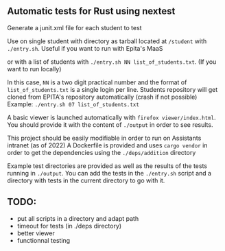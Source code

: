 ## Automatic tests for Rust using nextest

Generate a junit.xml file for each student to test

Use on single student with directory as tarball located at `/student` with
`./entry.sh`. Useful if you want to run with Epita's MaaS

or with a list of students with
`./entry.sh NN list_of_students.txt`. (If you want to run locally)

In this case, `NN` is a two digit practical number and the format of `list_of_students.txt` is a single login per line. Students repository will get cloned from EPITA's repository automatically (crash if not possible)
Example: `./entry.sh 07 list_of_students.txt`


A basic viewer is launched automatically with `firefox viewer/index.html`. You should provide it with the content of `./output` in order to see results. 

This project should be easily modifiable in order to run on Assistants intranet (as of 2022)
A Dockerfile is provided and uses `cargo vendor` in order to get the dependencies using the `./deps/addition` directory

Example test directories are provided as well as the results of the tests running in `./output`. You can add the tests in the `./entry.sh` script and a directory with tests in the current directory to go with it.

## TODO:
- put all scripts in a directory and adapt path
- timeout for tests (in ./deps directory)
- better viewer
- functionnal testing